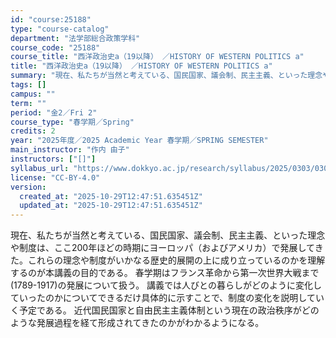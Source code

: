 ```yaml
---
id: "course:25188"
type: "course-catalog"
department: "法学部総合政策学科"
course_code: "25188"
course_title: "西洋政治史a（19以降） ／HISTORY OF WESTERN POLITICS a"
title: "西洋政治史a（19以降） ／HISTORY OF WESTERN POLITICS a"
summary: "現在、私たちが当然と考えている、国民国家、議会制、民主主義、といった理念や制度は、ここ200年ほどの時期にヨーロッパ（およびアメリカ）で発展してきた。これらの理念や制度がいかなる歴史的展開の上に成り立っているのかを理解するのが本講義の目的で…"
tags: []
campus: ""
term: ""
period: "金2／Fri 2"
course_type: "春学期／Spring"
credits: 2
year: "2025年度／2025 Academic Year 春学期／SPRING SEMESTER"
main_instructor: "作内 由子"
instructors: ["[]"]
syllabus_url: "https://www.dokkyo.ac.jp/research/syllabus/2025/0303/0303_25188_ja_JP.html"
license: "CC-BY-4.0"
version:
  created_at: "2025-10-29T12:47:51.635451Z"
  updated_at: "2025-10-29T12:47:51.635451Z"
---
```

現在、私たちが当然と考えている、国民国家、議会制、民主主義、といった理念や制度は、ここ200年ほどの時期にヨーロッパ（およびアメリカ）で発展してきた。これらの理念や制度がいかなる歴史的展開の上に成り立っているのかを理解するのが本講義の目的である。 春学期はフランス革命から第一次世界大戦まで(1789-1917)の発展について扱う。 講義では人びとの暮らしがどのように変化していったのかについてできるだけ具体的に示すことで、制度の変化を説明していく予定である。 近代国民国家と自由民主主義体制という現在の政治秩序がどのような発展過程を経て形成されてきたのかがわかるようになる。
